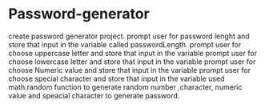# Password-generator

create password generator project. 
prompt user for password lenght and store that input in the variable called passwordLength.
prompt user for choose uppercase letter and store that input in the variable
prompt user for choose lowercase letter and store that input in the variable
prompt user for choose Numeric value and store that input in the variable
prompt user for choose special character  and store that input in the variable
used math.random function to generate random number ,character, numeric value and speacial character to generate password.
